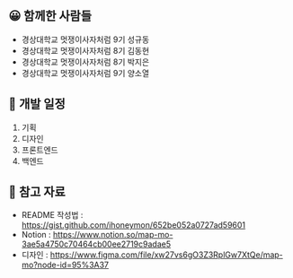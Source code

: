😀 함께한 사람들
-------------
* 경상대학교 멋쟁이사자처럼 9기 성규동
* 경상대학교 멋쟁이사자처럼 8기 김동현
* 경상대학교 멋쟁이사자처럼 8기 박지은
* 경상대학교 멋쟁이사자처럼 9기 양소열

📆 개발 일정
-------------
1. 기획
2. 디자인
3. 프론트엔드
4. 백엔드

📗 참고 자료
-------------
* README 작성법 : https://gist.github.com/ihoneymon/652be052a0727ad59601
* Notion : https://www.notion.so/map-mo-3ae5a4750c70464cb00ee2719c9adae5
* 디자인 : https://www.figma.com/file/xw27vs6gO3Z3RplGw7XtQe/map-mo?node-id=95%3A37
